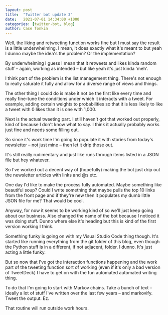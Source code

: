 ```yaml
---
layout: post
title:  "Twitter bot update 3"
date:   2021-07-01 14:34:00 +1000
categories: [twitter-bot, blog]
author: Case Tonkin
---
```


Well, the liking and retweeting function works fine but I must say the result is a little underwhelming. I mean, it does exactly what it's meant to but yeah I dunno maybe the idea's the problem? Or the implementation?

By underwhelming I guess I mean that it retweets and likes kinda random stuff &ndash; again, working as intended &ndash; but like yeah it's just kinda 'meh'.

I think part of the problem is the list management thing. There's not enough to really saturate it fully and allow for a diverse range of views and things.

The other thing I could do is make it not be the first like every time and really fine-tune the conditions under which it interacts with a tweet. For example, adding certain weights to probabilities so that it is less likely to like a tweet with 0 likes than it is one with 1,000.

Next is the actual tweeting part. I still haven't got that worked out properly, kind of because I don't know what to say. I think it actually probably works just fine and needs some filling out.

So since it's work time I'm going to populate it with stories from today's newsletter &ndash; not just mine &ndash; then let it drip those out. 

It's still really rudimentary and just like runs through items listed in a JSON file but hey whatever.

So I've worked out a decent way of (hopefully) making the bot just drip out the newsletter articles with links and @s etc. 

One day I'd like to make the process fully automated. Maybe something like beautiful soup? Could I write something that maybe pulls the top 10 links from the front page and if they're new then it populates my dumb little JSON file for me? That would be cool.

Anyway, for now it seems to be working kind of so we'll just keep going about our business. Also changed the name of the bot because I noticed it was doing stuff. Dunno where else it's heading but this is kind of the first version working I think.

Something funky is going on with my Visual Studio Code thing though. It's started like running everything from the git folder of this blog, even though the Python stuff is in a different, if not adjacent, folder. I dunno. It's just acting a little funky.

But so now that I've got the interaction functions happening and the work part of the tweeting function sort of working (even if it's only a bad version of TweetDeck) I have to get on with the fun automated automated writing thing.

To do that I'm going to start with Markov chains. Take a bunch of text &ndash; ideally a lot of stuff I've written over the last few years &ndash; and markovify. Tweet the output. Ez.

That routine will run outside work hours.
